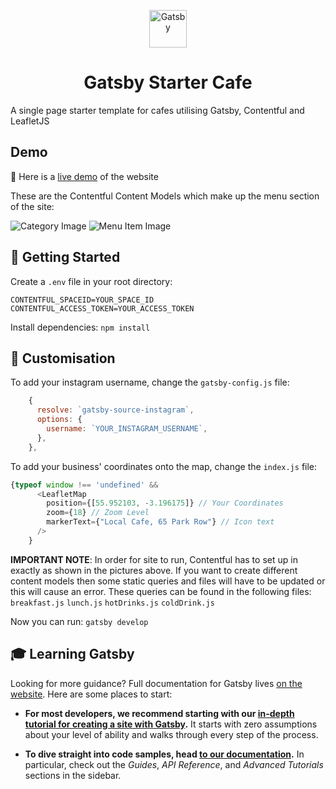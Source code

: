 <p align="center">
  <a href="https://www.gatsbyjs.org">
    <img alt="Gatsby" src="https://www.gatsbyjs.org/monogram.svg" width="60" />
  </a>
</p>
<h1 align="center">
  Gatsby Starter Cafe
</h1>

A single page starter template for cafes utilising Gatsby, Contentful and LeafletJS

## Demo

🚀 Here is a [live demo](https://gatsby-starter-cafe.netlify.com/) of the website

These are the Contentful Content Models which make up the menu section of the site:

![Category Image](https://github.com/crolla97/gatsby-starter-cafe/blob/master/src/images/README-1.png)
![Menu Item Image](https://github.com/crolla97/gatsby-starter-cafe/blob/master/src/images/README-2.png)

## :memo: Getting Started
Create a ```.env``` file in your root directory:

```shell
CONTENTFUL_SPACEID=YOUR_SPACE_ID
CONTENTFUL_ACCESS_TOKEN=YOUR_ACCESS_TOKEN
```

Install dependencies:
```npm install```

## :file_folder: Customisation
To add your instagram username, change the ```gatsby-config.js``` file:
```js
    {
      resolve: `gatsby-source-instagram`,
      options: {
        username: `YOUR_INSTAGRAM_USERNAME`,
      },
    },
```

To add your business' coordinates onto the map, change the ```index.js``` file:
```js
{typeof window !== 'undefined' &&
      <LeafletMap
        position={[55.952103, -3.196175]} // Your Coordinates
        zoom={18} // Zoom Level
        markerText={"Local Cafe, 65 Park Row"} // Icon text
      />
    }
```

**IMPORTANT NOTE**: In order for site to run, Contentful has to set up in exactly as shown in the pictures above. If you want to create different content models then some static queries and files will have to be updated or this will cause an error. These queries can be found in the following files: ```breakfast.js``` ```lunch.js``` ```hotDrinks.js``` ```coldDrink.js```

Now you can run:
```gatsby develop```

## 🎓 Learning Gatsby

Looking for more guidance? Full documentation for Gatsby lives [on the website](https://www.gatsbyjs.org/). Here are some places to start:

- **For most developers, we recommend starting with our [in-depth tutorial for creating a site with Gatsby](https://www.gatsbyjs.org/tutorial/).** It starts with zero assumptions about your level of ability and walks through every step of the process.

- **To dive straight into code samples, head [to our documentation](https://www.gatsbyjs.org/docs/).** In particular, check out the _Guides_, _API Reference_, and _Advanced Tutorials_ sections in the sidebar. 
